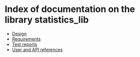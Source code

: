 # Index of documentation on the library statistics_lib

* [Design](./Design/index.md)
* [Requirements](./Requirements/index.md)
* [Test reports](./Tests/index.md)
* [User and API references](./References/index.md)

